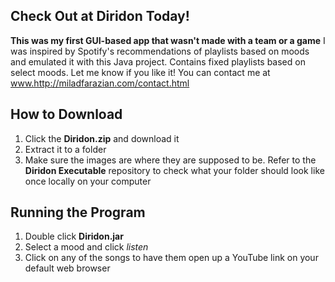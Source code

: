 ## Check Out at Diridon Today!
**This was my first GUI-based app that wasn't made with a team or a game**
I was inspired by Spotify's recommendations of playlists based on moods and emulated it with this Java project. Contains fixed playlists based on select moods. Let me know if you like it! You can contact me at www.http://miladfarazian.com/contact.html 

## How to Download
1. Click the **Diridon.zip** and download it
2. Extract it to a folder
3. Make sure the images are where they are supposed to be. Refer to the **Diridon Executable** repository to check what your folder should look like once locally on your computer

## Running the Program
1. Double click **Diridon.jar**
2. Select a mood and click *listen*
3. Click on any of the songs to have them open up a YouTube link on your default web browser
